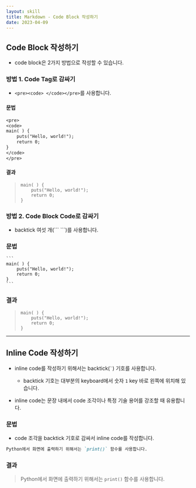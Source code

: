 ```yaml
---
layout: skill
title: Markdown - Code Block 작성하기
date: 2023-04-09
---
```







## Code Block 작성하기

- code block은 2가지 방법으로 작성할 수 있습니다.


### 방법 1. Code Tag로 감싸기

- `<pre><code> </code></pre>`를 사용합니다.


#### 문법

```txt
<pre>
<code>
main( ) {
    puts("Hello, world!");
    return 0;
}
</code>
</pre>
```

#### 결과

> <pre><code>main( ) {
>     puts("Hello, world!");
>     return 0;
> }</code></pre>



### 방법 2. Code Block Code로 감싸기

- backtick 여섯 개(\`\`\` \`\`\`)를 사용합니다.


### 문법

<pre><code class='language-plaintext'>```
main( ) {
    puts("Hello, world!");
    return 0;
}
```</code></pre>


### 결과

> ```
> main( ) {
>     puts("Hello, world!");
>     return 0;
> }
> ```




---




## Inline Code 작성하기

- inline code를 작성하기 위해서는 backtick(`` ` ``) 기호를 사용합니다.
    - backtick 기호는 대부분의 keyboard에서 숫자 `1` key 바로 왼쪽에 위치해 있습니다.

- inline code는 문장 내에서 code 조각이나 특정 기술 용어를 강조할 때 유용합니다.

### 문법

- code 조각을 backtick 기호로 감싸서 inline code를 작성합니다.

```markdown
Python에서 화면에 출력하기 위해서는 `print()` 함수를 사용합니다.
```

### 결과

> Python에서 화면에 출력하기 위해서는 `print()` 함수를 사용합니다.
